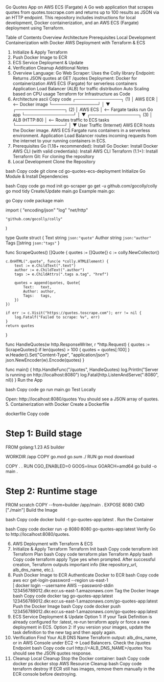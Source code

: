 Go Quotes App on AWS ECS (Fargate)
A Go web application that scrapes quotes from quotes.toscrape.com and returns up to 100 results as JSON via an HTTP endpoint. This repository includes instructions for local development, Docker containerization, and an AWS ECS (Fargate) deployment using Terraform.

Table of Contents
Overview
Architecture
Prerequisites
Local Development
Containerization with Docker
AWS Deployment with Terraform & ECS
1. Initialize & Apply Terraform
2. Push Docker Image to ECR
3. ECS Service Deployment & Update
4. Verification
Cleanup
Additional Notes
1. Overview
Language: Go
Web Scraper: Uses the Colly library
Endpoint: Returns JSON quotes at GET /quotes
Deployment:
Docker for containerization
AWS ECS (Fargate) for serverless containers
Application Load Balancer (ALB) for traffic distribution
Auto Scaling based on CPU usage
Terraform for Infrastructure as Code
2. Architecture
ascii
Copy code
        ┌───────────────┐       (1) 
        │ AWS ECR       │  <-- Docker image
        └───────────────┘
               │
               ▼
        ┌────────────────┐   (2)
        │   AWS ECS      │  <-- Fargate tasks run Go app
        └────────────────┘
               │
               ▼
        ┌────────────────┐   (3)
        │  ALB (HTTP:80) │  <-- Routes traffic to ECS tasks
        └────────────────┘
               │
               ▼
     User Traffic (Internet)
AWS ECR hosts the Docker image.
AWS ECS Fargate runs containers in a serverless environment.
Application Load Balancer routes incoming requests from the internet to your running containers in ECS.
3. Prerequisites
Go (1.18+ recommended): Install Go
Docker: Install Docker
AWS CLI (with valid credentials): Install AWS CLI
Terraform (1.1+): Install Terraform
Git: For cloning the repository
4. Local Development
Clone the Repository

bash
Copy code
git clone <repository-url>
cd go-quotes-ecs-deployment
Initialize Go Module & Install Dependencies

bash
Copy code
go mod init go-scraper
go get -u github.com/gocolly/colly
go mod tidy
Create/Update main.go
Example main.go:

go
Copy code
package main

import (
    "encoding/json"
    "log"
    "net/http"

    "github.com/gocolly/colly"
)

type Quote struct {
    Text   string   `json:"quote"`
    Author string   `json:"author"`
    Tags   []string `json:"tags"`
}

func ScrapeQuotes() []Quote {
    quotes := []Quote{}
    c := colly.NewCollector()

    c.OnHTML(".quote", func(e *colly.HTMLElement) {
        text := e.ChildText(".text")
        author := e.ChildText(".author")
        tags := e.ChildAttrs(".tags a.tag", "href")

        quotes = append(quotes, Quote{
            Text:   text,
            Author: author,
            Tags:   tags,
        })
    })

    if err := c.Visit("https://quotes.toscrape.com"); err != nil {
        log.Fatalf("Failed to scrape: %v", err)
    }
    return quotes
}

func HandleQuotes(w http.ResponseWriter, r *http.Request) {
    quotes := ScrapeQuotes()
    if len(quotes) > 100 {
        quotes = quotes[:100]
    }
    w.Header().Set("Content-Type", "application/json")
    json.NewEncoder(w).Encode(quotes)
}

func main() {
    http.HandleFunc("/quotes", HandleQuotes)
    log.Println("Server is running on http://localhost:8080")
    log.Fatal(http.ListenAndServe(":8080", nil))
}
Run the App

bash
Copy code
go run main.go
Test Locally

Open: http://localhost:8080/quotes
You should see a JSON array of quotes.
5. Containerization with Docker
Create a Dockerfile

dockerfile
Copy code
# Step 1: Build stage
FROM golang:1.23 AS builder

WORKDIR /app
COPY go.mod go.sum ./
RUN go mod download

COPY . .
RUN CGO_ENABLED=0 GOOS=linux GOARCH=amd64 go build -o main .

# Step 2: Runtime stage
FROM scratch
COPY --from=builder /app/main .
EXPOSE 8080
CMD ["./main"]
Build the Image

bash
Copy code
docker build -t go-quotes-app:latest .
Run the Container

bash
Copy code
docker run -p 8080:8080 go-quotes-app:latest
Verify
Go to http://localhost:8080/quotes.

6. AWS Deployment with Terraform & ECS
1. Initialize & Apply Terraform
Terraform Init
bash
Copy code
terraform init
Terraform Plan
bash
Copy code
terraform plan
Terraform Apply
bash
Copy code
terraform apply
Type yes when prompted.
After successful creation, Terraform outputs important info (like repository_url, alb_dns_name, etc.).
2. Push Docker Image to ECR
Authenticate Docker to ECR
bash
Copy code
aws ecr get-login-password --region us-east-1 \
  | docker login --username AWS --password-stdin 123456789012.dkr.ecr.us-east-1.amazonaws.com
Tag the Docker Image
bash
Copy code
docker tag go-quotes-app:latest 123456789012.dkr.ecr.us-east-1.amazonaws.com/go-quotes-app:latest
Push the Docker Image
bash
Copy code
docker push 123456789012.dkr.ecr.us-east-1.amazonaws.com/go-quotes-app:latest
3. ECS Service Deployment & Update
Option 1: If your Task Definition is already configured for :latest, re-run terraform apply or force a new deployment in ECS.
Option 2: If you version your images, update the task definition to the new tag and then apply again.
4. Verification
Find Your ALB DNS Name
Terraform output: alb_dns_name, or in AWS Console under EC2 -> Load Balancers.
Check the /quotes Endpoint
bash
Copy code
curl http://<ALB_DNS_NAME>/quotes
You should see the JSON quotes response.
7. Cleanup
Local Cleanup
Stop the Docker container:
bash
Copy code
docker ps
docker stop <container-id>
AWS Resource Cleanup
bash
Copy code
terraform destroy
If ECR still has images, remove them manually in the ECR console before destroying.
